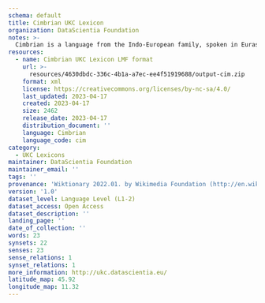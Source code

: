 ```yaml
---
schema: default
title: Cimbrian UKC Lexicon
organization: DataScientia Foundation
notes: >-
  Cimbrian is a language from the Indo-European family, spoken in Eurasia. The UKC Lexicon of Cimbrian is represented as a lexico-semantic network. It consists of words, word senses, synsets, as well as sense-level and synset-level relationships.
resources:
  - name: Cimbrian UKC Lexicon LMF format
    url: >-
      resources/4630dbdc-336c-4b1a-a7ec-ee4f51919688/output-cim.zip
    format: xml
    license: https://creativecommons.org/licenses/by-nc-sa/4.0/
    last_updated: 2023-04-17
    created: 2023-04-17
    size: 2462
    release_date: 2023-04-17
    distribution_document: ''
    language: Cimbrian
    language_code: cim
category:
  - UKC Lexicons
maintainer: DataScientia Foundation
maintainer_email: ''
tags: ''
provenance: 'Wiktionary 2022.01. by Wikimedia Foundation (http://en.wiktionary.org); MorphyNet 2.0 by Gábor Bella and Khuyagbaatar Batsuren (http://ukc.disi.unitn.it/index.php/morphynet/); Princeton WordNet 2.1 by Princeton University (https://wordnet.princeton.edu)'
version: '1.0'
dataset_level: Language Level (L1-2)
dataset_access: Open Access
dataset_description: ''
landing_page: ''
date_of_collection: ''
words: 23
synsets: 22
senses: 23
sense_relations: 1
synset_relations: 1
more_information: http://ukc.datascientia.eu/
latitude_map: 45.92
longitude_map: 11.32
---
```

